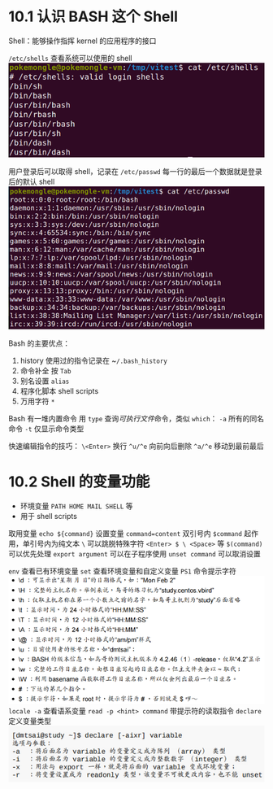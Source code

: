 # 10.1 认识 BASH 这个 Shell
Shell：能够操作指挥 kernel 的应用程序的接口

`/etc/shells` 查看系统可以使用的 shell
![image.png](https://raw.githubusercontent.com/Pokemongle/img_bed_0/main/img/20241106170239.png)

用户登录后可以取得 shell，记录在 `/etc/passwd`
每一行的最后一个数据就是登录后的默认 shell
![image.png](https://raw.githubusercontent.com/Pokemongle/img_bed_0/main/img/20241106182549.png)

Bash 的主要优点：
1. history 使用过的指令记录在 ~`/.bash_history`
2. 命令补全 按 `Tab`
3. 别名设置 `alias`
4. 程序化脚本 shell scripts
5. 万用字符 `*`

Bash 有一堆内置命令
用 `type` 查询*可执行文件*命令，类似 `which`：
	`-a` 所有的同名命令
	`-t` 仅显示命令类型

快速编辑指令的技巧：
`\<Enter>` 换行
`^u/^e` 向前向后删除
`^a/^e` 移动到最前最后

# 10.2 Shell 的变量功能
- 环境变量 `PATH HOME MAIL SHELL` 等
- 用于 shell scripts

取用变量 `echo ${command}`
设置变量  `command=content`
	双引号内 `$command` 起作用，单引号内为纯文本
	`\` 可以跳脱特殊字符 `<Enter> $ \ <Space>` 等
	`$(command)` 可以优先处理
	`export argument` 可以在子程序使用
	`unset command` 可以取消设置

`env` 查看已有环境变量
`set` 查看环境变量和自定义变量
`PS1` 命令提示字符
	![image.png](https://raw.githubusercontent.com/Pokemongle/img_bed_0/main/img/20241106190321.png)
`locale -a` 查看语系变量
`read -p <hint> command` 带提示符的读取指令
`declare` 定义变量类型
	![image.png](https://raw.githubusercontent.com/Pokemongle/img_bed_0/main/img/20241106190648.png)
